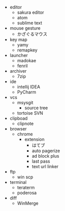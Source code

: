 * editor
	* sakura editor
	* atom
	* sublime text
* mouse gesture
	* かざぐるマウス
* key map
	* yamy
	* remapkey
* launcher
	* madokae
	* fenril
* archiver
	* 7zip
* ide
	* intellij IDEA
	* PyCharm
* vcs
  * msysgit
	* source tree
  * tortoise SVN
* clipboad
  * clipnote
* browser
  * chrome
    * extension
      * はてブ
      * auto pagerize
      * ad block plus
      * last pass
      * text url linker
* ftp
  * win scp
* terminal
  * teraterm
  * poderosa
* diff
  * WinMerge
